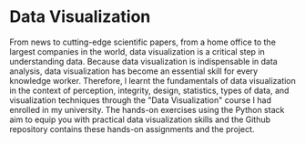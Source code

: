# Data Visualization

From news to cutting-edge scientific papers, from a home office to the largest companies in the world, data visualization is a critical step in understanding data. Because data visualization is indispensable in data analysis, data visualization has become an essential skill for every knowledge worker.  Therefore, l learnt the fundamentals of data visualization in the context of perception, integrity, design, statistics, types of data, and visualization techniques through the "Data Visualization" course I had enrolled in my university.  The hands-on exercises using the Python stack aim to equip you with practical data visualization skills and the Github repository contains these hands-on assignments and the project.
